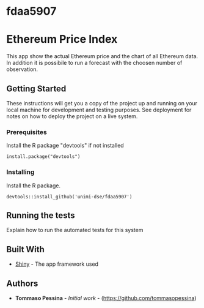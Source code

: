 # fdaa5907

# Ethereum Price Index

This app show the actual Ethereum price and the chart of all Ethereum data. In addition it is possibile to run a forecast with the choosen number of observation.

## Getting Started

These instructions will get you a copy of the project up and running on your local machine for development and testing purposes. See deployment for notes on how to deploy the project on a live system.

### Prerequisites

Install the R package "devtools" if not installed

```
install.package("devtools")
```

### Installing

Install the R package.

```
devtools::install_github('unimi-dse/fdaa5907')
```


## Running the tests

Explain how to run the automated tests for this system

## Built With

* [Shiny](https://shiny.rstudio.com/) - The app framework used


## Authors

* **Tommaso Pessina** - *Initial work* - (https://github.com/tommasopessina)
